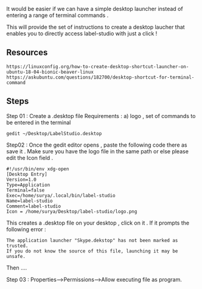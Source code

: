 It would be easier if we can have a simple desktop launcher instead of entering a range of terminal commands . 

This will provide the set of instructions to create a desktop laucher that enables you to directly access label-studio with just a click !

## Resources 
```
https://linuxconfig.org/how-to-create-desktop-shortcut-launcher-on-ubuntu-18-04-bionic-beaver-linux
https://askubuntu.com/questions/182700/desktop-shortcut-for-terminal-command
```
## Steps

Step 01 : Create a .desktop file 
Requirements : 
a) logo , set of commands to be entered in the terminal 
```
gedit ~/Desktop/LabelStudio.desktop
```

Step02 : Once the gedit editor opens , paste the following code there as save it . Make sure you have the logo file in the same path or else please edit the Icon field . 
```
#!/usr/bin/env xdg-open
[Desktop Entry]
Version=1.0
Type=Application
Terminal=false
Exec=/home/surya/.local/bin/label-studio
Name=label-studio
Comment=label-studio
Icon = /home/surya/Desktop/label-studio/logo.png
```

This creates a .desktop file on your desktop , click on it . If it prompts the following error : 
```
The application launcher "Skype.dekstop" has not been marked as trusted.
If you do not know the source of this file, launching it may be unsafe.
```

Then ....

Step 03 : 
Properties-->Permissions-->Allow executing file as program.
